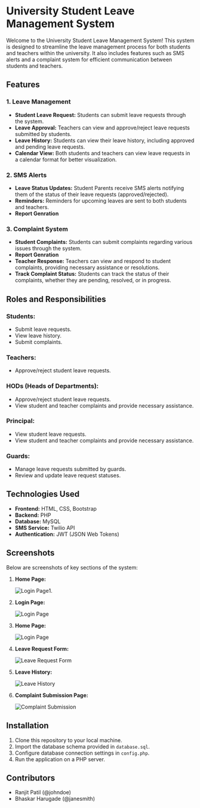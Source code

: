 # University Student Leave Management System

Welcome to the University Student Leave Management System! This system is designed to streamline the leave management process for both students and teachers within the university. It also includes features such as SMS alerts and a complaint system for efficient communication between students and teachers.

## Features

### 1. Leave Management
   - **Student Leave Request:** Students can submit leave requests through the system.
   - **Leave Approval:** Teachers can view and approve/reject leave requests submitted by students.
   - **Leave History:** Students can view their leave history, including approved and pending leave requests.
   - **Calendar View:** Both students and teachers can view leave requests in a calendar format for better visualization.

### 2. SMS Alerts
   - **Leave Status Updates:** Student Parents receive SMS alerts notifying them of the status of their leave requests (approved/rejected).
   - **Reminders:** Reminders for upcoming leaves are sent to both students and teachers.
   - **Report Genration**


### 3. Complaint System
   - **Student Complaints:** Students can submit complaints regarding various issues through the system.
   - **Report Genration**
   - **Teacher Response:** Teachers can view and respond to student complaints, providing necessary assistance or resolutions.
   - **Track Complaint Status:** Students can track the status of their complaints, whether they are pending, resolved, or in progress.

## Roles and Responsibilities

### Students:
- Submit leave requests.
- View leave history.
- Submit complaints.

### Teachers:
- Approve/reject student leave requests.

### HODs (Heads of Departments):
- Approve/reject student leave requests.
- View student and teacher complaints and provide necessary assistance.

### Principal:
- View student leave requests.
- View student and teacher complaints and provide necessary assistance.

### Guards:
- Manage leave requests submitted by guards.
- Review and update leave request statuses.

## Technologies Used

- **Frontend:** HTML, CSS, Bootstrap
- **Backend:** PHP
- **Database:** MySQL
- **SMS Service:** Twilio API
- **Authentication:** JWT (JSON Web Tokens)

## Screenshots

Below are screenshots of key sections of the system:

1. **Home Page:**

   ![Login Page](Screenshots/index.png)1.

2. **Login Page:**

   ![Login Page](Screenshots/login.png)

3. **Home Page:**

   ![Login Page](Screenshots/student_home.png)

4. **Leave Request Form:**

   ![Leave Request Form](Screenshots/home.png)

5. **Leave History:**

   ![Leave History](Screenshots/history.png)

6. **Complaint Submission Page:**

   ![Complaint Submission](Screenshots/complaints.png)


## Installation

1. Clone this repository to your local machine.
2. Import the database schema provided in `database.sql`.
3. Configure database connection settings in `config.php`.
5. Run the application on a PHP server.

## Contributors

- Ranjit Patil (@johndoe)
- Bhaskar Harugade (@janesmith)
